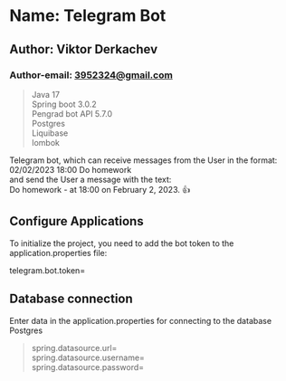 # Name: Telegram Bot
## Author: Viktor Derkachev
### Author-email: 3952324@gmail.com

> Java 17 <br/>
> Spring boot 3.0.2 <br/>
> Pengrad bot API 5.7.0 <br/>
> Postgres <br/>
> Liquibase <br/>
> lombok <br/>

Telegram bot, which can receive messages from the User in the format:<br/>
02/02/2023 18:00 Do homework<br/>
and send the User a message with the text:<br/>
Do homework - at 18:00 on February 2, 2023. :+1:<br/>

## Configure Applications
To initialize the project, you need to add the bot token to the application.properties file:

telegram.bot.token=

## Database connection
Enter data in the application.properties for connecting to the database Postgres

> spring.datasource.url=<br/>
> spring.datasource.username=<br/>
> spring.datasource.password=<br/>
